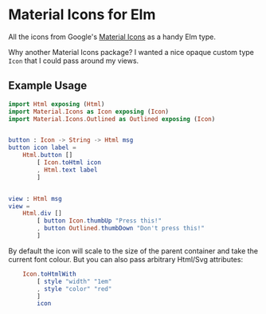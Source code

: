 # Material Icons for Elm

All the icons from Google's [Material Icons](https://fonts.google.com/icons?selected=Material+Icons) as a handy Elm type.

Why another Material Icons package? I wanted a nice opaque custom type `Icon` that I could pass around my views.

## Example Usage

```elm
import Html exposing (Html)
import Material.Icons as Icon exposing (Icon)
import Material.Icons.Outlined as Outlined exposing (Icon)


button : Icon -> String -> Html msg
button icon label =
    Html.button []
        [ Icon.toHtml icon
        , Html.text label
        ]


view : Html msg
view =
    Html.div []
        [ button Icon.thumbUp "Press this!"
        , button Outlined.thumbDown "Don't press this!"
        ]

```

By default the icon will scale to the size of the parent container and take the current font colour.
But you can also pass arbitrary Html/Svg attributes:

```elm
    Icon.toHtmlWith
        [ style "width" "1em"
        , style "color" "red"
        ]
        icon
```
